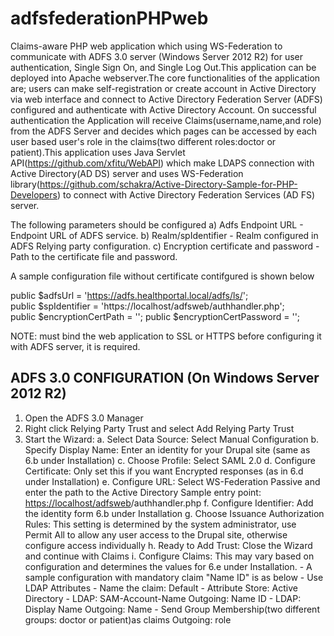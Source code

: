 # adfsfederationPHPweb
Claims-aware PHP web application which using WS-Federation to communicate with ADFS 3.0 server (Windows Server 2012 R2) for user authentication, Single Sign On, and Single Log Out.This application can be deployed into Apache webserver.The core functionalities of the application are; users can make self-registration or create account in Active Directory via web interface and connect to Active Directory Federation Server (ADFS) configured and authenticate with Active Directory Account. On successful authentication the Application will receive Claims(username,name,and role) from the ADFS Server and decides which pages can be accessed by each user based user's role in the claims(two different roles:doctor or patient).This application uses Java Servlet API(https://github.com/xfitu/WebAPI) which make LDAPS connection with Active Directory(AD DS) server and uses WS-Federation library(https://github.com/schakra/Active-Directory-Sample-for-PHP-Developers) to connect with Active Directory Federation Services (AD FS) server.
 
The following parameters should be configured 
 a) Adfs Endpoint URL - Endpoint URL of ADFS service.
 b) Realm/spIdentifier - Realm configured in ADFS Relying party configuration.
 c) Encryption certificate and password - Path to the certificate file and password.

A sample configuration file without certificate contifgured is shown below

 public $adfsUrl = 'https://adfs.healthportal.local/adfs/ls/';    
 public $spIdentifier = 'https://localhost/adfsweb/authhandler.php';    
 public $encryptionCertPath = '';
 public $encryptionCertPassword = '';   

NOTE: must bind the web application to SSL or HTTPS before configuring it with ADFS server, it is required. 

ADFS 3.0 CONFIGURATION (On Windows Server 2012 R2)
-----------------------------------------------
1) Open the ADFS 3.0 Manager
2) Right click Relying Party Trust and select Add Relying Party Trust
3) Start the Wizard:
a. Select Data Source: Select Manual Configuration
b. Specify Display Name: Enter an identity for your Drupal site (same as
       6.b under Installation)
c. Choose Profile: Select SAML 2.0
d. Configure Certificate: Only set this if you want Encrypted responses (as
       in 6.d under Installation)
e. Configure URL: Select WS-Federation Passive and enter the path to the
       Active Directory Sample entry point: <https://localhost/adfsweb>/authhandler.php
f. Configure Identifier: Add the identity form 6.b under Installation
g. Choose Issuance Authorization Rules: This setting is determined by the
       system administrator, use Permit All to allow any user access to the
       Drupal site, otherwise configure access individually
h. Ready to Add Trust: Close the Wizard and continue with Claims
i. Configure Claims:  This may vary based on configuration and determines
       the values for 6.e under Installation.
        - A sample configuration with mandatory claim "Name ID" is as below
             - Use LDAP Attributes
             - Name the claim: Default
             - Attribute Store: Active Directory
             - LDAP: SAM-Account-Name    Outgoing: Name ID
             - LDAP: Display Name    Outgoing: Name 
             - Send Group Membership(two different groups: doctor or patient)as claims  Outgoing: role

